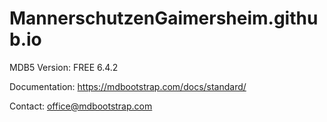# MannerschutzenGaimersheim.github.io
MDB5
Version: FREE 6.4.2

Documentation:
https://mdbootstrap.com/docs/standard/

Contact:
office@mdbootstrap.com
